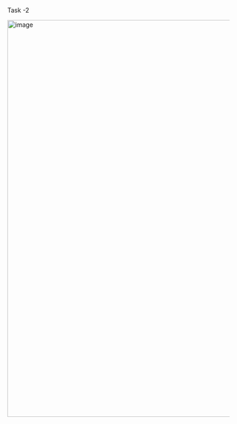 Task -2


<img width="1919" height="900" alt="image" src="https://github.com/user-attachments/assets/653484f6-4b1d-4e46-85ef-7f393e97bc1c" />
